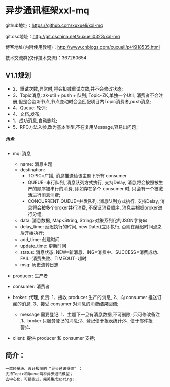 # 异步通讯框架xxl-mq
github地址：https://github.com/xuxueli/xxl-mq

git.osc地址：http://git.oschina.net/xuxueli0323/xxl-mq

博客地址(内附使用教程)：http://www.cnblogs.com/xuxueli/p/4918535.html

技术交流群(仅作技术交流)：367260654

## V1.1规划
- 2、重试次数,异常时,将会扣减重试次数,并不会修改状态;
- 3、Topic消息: zk-util + push + 队列; Topic-ZK,单独一个Util, 消费者不会注册,但是会监听节点,节点变动时会会匹配项目内Topic消费者,push消息;
- 4、Queue: 轮训;
- 4、文档,发布;
- 1、成功消息,自动删除;
- 5、RPC方法入参,改为基本类型,不在复用Message,容易出问题;

##### 角色
- mq: 消息
    - name: 消息主题
    - destination:
        - TOPIC=广播, 消息推送给该主题下所有 consumer
        - QUEUE=串行队列, 消息队列方式执行, 支持Delay, 消息将会按照被生产的顺序被串行的消费, 即如存在多个 consumer 时, 只会有一个被激活进行消息消费;
        - CONCURRENT_QUEUE=并发队列, 消息队列方式执行, 支持Delay, 消息将会被多个broker并行消费, 不保证消费顺序, 消息会根据broker进行分组;
    - data: 消息数据, Map<String, String>对象系列化的JSON字符串
    - delay_time: 延迟执行的时间, new Date()立即执行, 否则在延迟时间点之后开始执行;
    - add_time: 创建时间
    - update_time: 更新时间
    - status: 消息状态: NEW=新消息、ING=消费中、SUCCESS=消费成功、FAIL=消费失败、TIMEOUT=超时
    - msg: 历史流转日志
- producer: 生产者
- consumer: 消费者

- broker: 代理, 负责: 1、接收 producer 生产的消息, 2、向 consumer 推送订阅的消息, 3、接受 consumer 对消息的消费结果回调;
    - message 需要登记: 1、主题下一旦有消息数据,不可删除; 只可修改备注 ,1、broker 只服务登记的消息;2、登记便于报表统计;3、便于邮件报警;4、
- client: 提供 producer 和 consumer 支持;

## 简介：
	一款轻量级、设计极简的 “异步通讯框架” ；
	支持Topic和Queue两种异步通讯模型；
	去中心化，可插拔式，完美集成spring；
